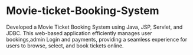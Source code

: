# Movie-ticket-Booking-System
Developed a Movie Ticket Booking System using Java, JSP, Servlet, and JDBC. This web-based application efficiently manages user bookings,admin Login and payments, providing a seamless experience for users to browse, select, and book tickets online.
